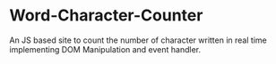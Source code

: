 # Word-Character-Counter
An JS based site to count the number of character written in real time implementing DOM Manipulation and event handler.